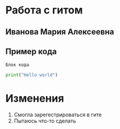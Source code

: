 # Работа с гитом


## Иванова Мария Алексеевна 



## Пример кода

```
Блок кода
```

```python
print("Hello world")
```
# Изменения 
1. Смогла зарегестрироваться в гите 
2. Пытаюсь что-то сделать 

